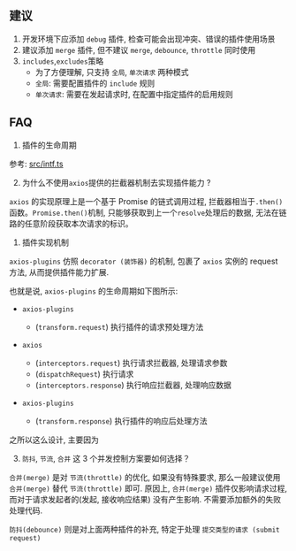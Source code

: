 ## 建议

1. 开发环境下应添加 `debug` 插件, 检查可能会出现冲突、错误的插件使用场景
2. 建议添加 `merge` 插件, 但不建议 `merge`, `debounce`, `throttle` 同时使用
3. `includes`,`excludes`策略
    - 为了方便理解, 只支持 `全局`, `单次请求` 两种模式
    - `全局`: 需要配置插件的 `include` 规则
    - `单次请求`: 需要在发起请求时, 在配置中指定插件的启用规则

## FAQ

1. 插件的生命周期

参考: [src/intf.ts](src/intf.ts#37)

2. 为什么不使用`axios`提供的拦截器机制去实现插件能力 ?

`axios` 的实现原理上是一个基于 Promise 的链式调用过程, 拦截器相当于`.then()` 函数。`Promise.then()`机制, 只能够获取到上一个`resolve`处理后的数据, 无法在链路的任意阶段获取本次请求的标识。

1. 插件实现机制

`axios-plugins` 仿照 `decorator (装饰器)` 的机制, 包裹了 `axios` 实例的 request 方法, 从而提供插件能力扩展.

也就是说, `axios-plugins` 的生命周期如下图所示:

-   `axios-plugins`

    -   (`transform.request`) 执行插件的请求预处理方法

-   `axios`

    -   (`interceptors.request`) 执行请求拦截器, 处理请求参数
    -   (`dispatchRequest`) 执行请求
    -   (`interceptors.response`) 执行响应拦截器, 处理响应数据

-   `axios-plugins`

    -   (`transform.response`) 执行插件的响应后处理方法

之所以这么设计, 主要因为

3. `防抖`, `节流`, `合并` 这 3 个并发控制方案要如何选择？

`合并(merge)` 是对 `节流(throttle)` 的优化, 如果没有特殊要求, 那么一般建议使用 `合并(merge)` 替代 `节流(throttle)` 即可. 原因上, `合并(merge)` 插件仅影响请求过程, 而对于请求发起者的(发起, 接收响应结果) 没有产生影响. 不需要添加额外的失败处理代码.

`防抖(debounce)` 则是对上面两种插件的补充, 特定于处理 `提交类型的请求 (submit request)`
